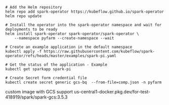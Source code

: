 ```
# Add the Helm repository
helm repo add spark-operator https://kubeflow.github.io/spark-operator
helm repo update
```

```
# Install the operator into the spark-operator namespace and wait for deployments to be ready
helm install spark-operator spark-operator/spark-operator \
    --namespace pyfarm --create-namespace --wait
```
```
# Create an example application in the default namespace
kubectl apply -f https://raw.githubusercontent.com/kubeflow/spark-operator/refs/heads/master/examples/spark-pi.yaml
```
```
# Get the status of the application - Example
kubectl get sparkapp spark-pi
```

```
# Create Secret form credential file
kubectl create secret generic gcs-bq  --from-file=comp.json -n pyfarm
```

custom image with GCS support 
us-central1-docker.pkg.dev/for-test-418919/spark/spark-gcs:3.5.3
